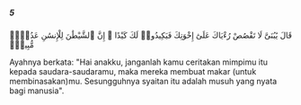 ##### 5

<span class="ayah">قَالَ يَٰبُنَىَّ لَا تَقْصُصْ رُءْيَاكَ عَلَىٰٓ إِخْوَتِكَ فَيَكِيدُوا۟ لَكَ كَيْدًا ۖ إِنَّ ٱلشَّيْطَٰنَ لِلْإِنسَٰنِ عَدُوٌّۭ مُّبِينٌۭ</span>

<span class="ayah_translation">Ayahnya berkata: "Hai anakku, janganlah kamu ceritakan mimpimu itu kepada saudara-saudaramu, maka mereka membuat makar (untuk membinasakan)mu. Sesungguhnya syaitan itu adalah musuh yang nyata bagi manusia".</span>
